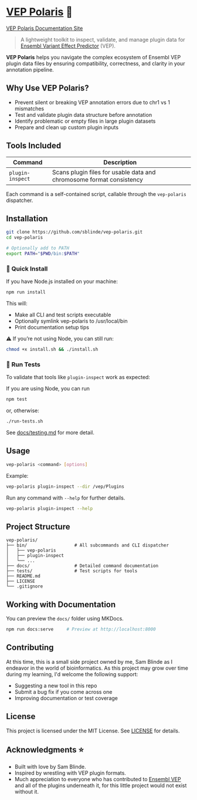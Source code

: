 # [VEP Polaris](https://sblinde.github.io/vep-polaris/) 🌟

[VEP Polaris Documentation Site](https://sblinde.github.io/vep-polaris/)

> A lightweight toolkit to inspect, validate, and manage plugin data for [Ensembl Variant Effect Predictor](https://www.ensembl.org/vep) (VEP).

**VEP Polaris** helps you navigate the complex ecosystem of Ensembl VEP plugin data files by ensuring compatibility, correctness, and clarity in your annotation pipeline.

## Why Use VEP Polaris?

-   Prevent silent or breaking VEP annotation errors due to chr1 vs 1 mismatches
-   Test and validate plugin data structure before annotation
-   Identify problematic or empty files in large plugin datasets
-   Prepare and clean up custom plugin inputs

## Tools Included

| Command          | Description                                                          |
| ---------------- | -------------------------------------------------------------------- |
| `plugin-inspect` | Scans plugin files for usable data and chromosome format consistency |

Each command is a self-contained script, callable through the `vep-polaris` dispatcher.

## Installation

```bash
git clone https://github.com/sblinde/vep-polaris.git
cd vep-polaris

# Optionally add to PATH
export PATH="$PWD/bin:$PATH"
```

### 🔧 Quick Install

If you have Node.js installed on your machine:

```bash
npm run install
```

This will:

-   Make all CLI and test scripts executable
-   Optionally symlink vep-polaris to /usr/local/bin
-   Print documentation setup tips

⚠️ If you’re not using Node, you can still run:

```bash
chmod +x install.sh && ./install.sh
```

### 🧪 Run Tests

To validate that tools like `plugin-inspect` work as expected:

If you are using Node, you can run

```bash
npm test
```

or, otherwise:

```bash
./run-tests.sh
```

See [docs/testing.md](docs/testing.md) for more detail.

## Usage

```bash
vep-polaris <command> [options]
```

Example:

```bash
vep-polaris plugin-inspect --dir /vep/Plugins
```

Run any command with `--help` for further details.

```bash
vep-polaris plugin-inspect --help
```

## Project Structure

```
vep-polaris/
├── bin/                  # All subcommands and CLI dispatcher
│   ├── vep-polaris
│   ├── plugin-inspect
│   └── ...
├── docs/                 # Detailed command documentation
├── tests/                # Test scripts for tools
├── README.md
├── LICENSE
└── .gitignore
```

## Working with Documentation

You can preview the `docs/` folder using MKDocs.

```bash
npm run docs:serve     # Preview at http://localhost:8000
```

## Contributing

At this time, this is a small side project owned by me, Sam Blinde as I endeavor in the world of bioinformatics. As this project may grow over time during my learning, I'd welcome the following support:

-   Suggesting a new tool in this repo
-   Submit a bug fix if you come across one
-   Improving documentation or test coverage

## License

This project is licensed under the MIT License. See [LICENSE](LICENSE) for details.

## Acknowledgments ⭐

-   Built with love by Sam Blinde.
-   Inspired by wrestling with VEP plugin formats.
-   Much appreciation to everyone who has contributed to [Ensembl VEP](https://www.ensembl.org/vep) and all of the plugins underneath it, for this little project would not exist without it.
